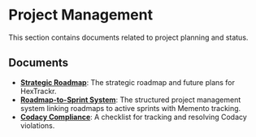 # Project Management

This section contains documents related to project planning and status.

## Documents

- **[Strategic Roadmap](./strategic-roadmap.html)**: The strategic roadmap and future plans for HexTrackr.
- **[Roadmap-to-Sprint System](./roadmap-to-sprint-system.html)**: The structured project management system linking roadmaps to active sprints with Memento tracking.
- **[Codacy Compliance](./codacy-compliance.html)**: A checklist for tracking and resolving Codacy violations.
